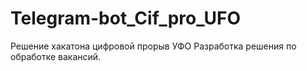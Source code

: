 # Telegram-bot_Cif_pro_UFO
Решение хакатона цифровой прорыв УФО Разработка решения по обработке вакансий.

